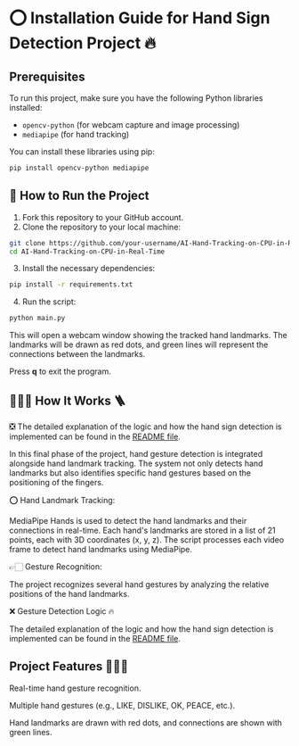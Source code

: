 # ⭕ Installation Guide for Hand Sign Detection Project 🔥

## Prerequisites
To run this project, make sure you have the following Python libraries installed:

- `opencv-python` (for webcam capture and image processing)
- `mediapipe` (for hand tracking)

You can install these libraries using pip:

```bash
pip install opencv-python mediapipe
```

## 🚀 How to Run the Project 
1. Fork this repository to your GitHub account.
2. Clone the repository to your local machine:

```bash
git clone https://github.com/your-username/AI-Hand-Tracking-on-CPU-in-Real-Time.git
cd AI-Hand-Tracking-on-CPU-in-Real-Time
```

3. Install the necessary dependencies:

```bash
pip install -r requirements.txt
```

4. Run the script:

```bash
python main.py
```

This will open a webcam window showing the tracked hand landmarks. The landmarks will be drawn as red dots, and green lines will represent the connections between the landmarks.

Press **q** to exit the program.

## 👷🏻‍♀️ How It Works 🪜
❎ The detailed explanation of the logic and how the hand sign detection is implemented can be found in the [README file](README.md).

In this final phase of the project, hand gesture detection is integrated alongside hand landmark tracking. The system not only detects hand landmarks but also identifies specific hand gestures based on the positioning of the fingers.

⭕ Hand Landmark Tracking:

MediaPipe Hands is used to detect the hand landmarks and their connections in real-time. Each hand's landmarks are stored in a list of 21 points, each with 3D coordinates (x, y, z).
The script processes each video frame to detect hand landmarks using MediaPipe.

👉🏻 Gesture Recognition:

The project recognizes several hand gestures by analyzing the relative positions of the hand landmarks.

❌ Gesture Detection Logic 🔥

The detailed explanation of the logic and how the hand sign detection is implemented can be found in the [README file](README.md).

## Project Features 👩🏽‍🍳
Real-time hand gesture recognition.

Multiple hand gestures (e.g., LIKE, DISLIKE, OK, PEACE, etc.).

Hand landmarks are drawn with red dots, and connections are shown with green lines.
